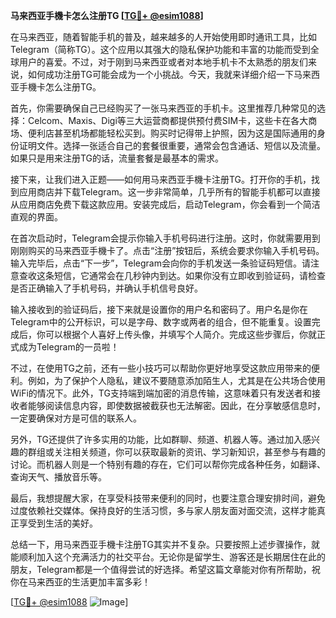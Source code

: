**马来西亚手機卡怎么注册TG [[TG💪+ @esim1088](https://t.me/s/esim1088)]**

在马来西亚，随着智能手机的普及，越来越多的人开始使用即时通讯工具，比如Telegram（简称TG）。这个应用以其强大的隐私保护功能和丰富的功能而受到全球用户的喜爱。不过，对于刚到马来西亚或者对本地手机卡不太熟悉的朋友们来说，如何成功注册TG可能会成为一个小挑战。今天，我就来详细介绍一下马来西亚手機卡怎么注册TG。

首先，你需要确保自己已经购买了一张马来西亚的手机卡。这里推荐几种常见的选择：Celcom、Maxis、Digi等三大运营商都提供预付费SIM卡，这些卡在各大商场、便利店甚至机场都能轻松买到。购买时记得带上护照，因为这是国际通用的身份证明文件。选择一张适合自己的套餐很重要，通常会包含通话、短信以及流量。如果只是用来注册TG的话，流量套餐是最基本的需求。

接下来，让我们进入正题——如何用马来西亚手機卡注册TG。打开你的手机，找到应用商店并下载Telegram。这一步非常简单，几乎所有的智能手机都可以直接从应用商店免费下载这款应用。安装完成后，启动Telegram，你会看到一个简洁直观的界面。

在首次启动时，Telegram会提示你输入手机号码进行注册。这时，你就需要用到刚刚购买的马来西亚手機卡了。点击“注册”按钮后，系统会要求你输入手机号码。输入完毕后，点击“下一步”，Telegram会向你的手机发送一条验证码短信。请注意查收这条短信，它通常会在几秒钟内到达。如果你没有立即收到验证码，请检查是否正确输入了手机号码，并确认手机信号良好。

输入接收到的验证码后，接下来就是设置你的用户名和密码了。用户名是你在Telegram中的公开标识，可以是字母、数字或两者的组合，但不能重复。设置完成后，你可以根据个人喜好上传头像，并填写个人简介。完成这些步骤后，你就正式成为Telegram的一员啦！

不过，在使用TG之前，还有一些小技巧可以帮助你更好地享受这款应用带来的便利。例如，为了保护个人隐私，建议不要随意添加陌生人，尤其是在公共场合使用WiFi的情况下。此外，TG支持端到端加密的消息传输，这意味着只有发送者和接收者能够阅读信息内容，即使数据被截获也无法解密。因此，在分享敏感信息时，一定要确保对方是可信的联系人。

另外，TG还提供了许多实用的功能，比如群聊、频道、机器人等。通过加入感兴趣的群组或关注相关频道，你可以获取最新的资讯、学习新知识，甚至参与有趣的讨论。而机器人则是一个特别有趣的存在，它们可以帮你完成各种任务，如翻译、查询天气、播放音乐等。

最后，我想提醒大家，在享受科技带来便利的同时，也要注意合理安排时间，避免过度依赖社交媒体。保持良好的生活习惯，多与家人朋友面对面交流，这样才能真正享受到生活的美好。

总结一下，用马来西亚手機卡注册TG其实并不复杂。只要按照上述步骤操作，就能顺利加入这个充满活力的社交平台。无论你是留学生、游客还是长期居住在此的朋友，Telegram都是一个值得尝试的好选择。希望这篇文章能对你有所帮助，祝你在马来西亚的生活更加丰富多彩！

[[TG💪+ @esim1088](https://t.me/s/esim1088) ![Image](https://i.postimg.cc/4NQfJmqS/Snipaste-2025-05-13-00-14-12.png)]